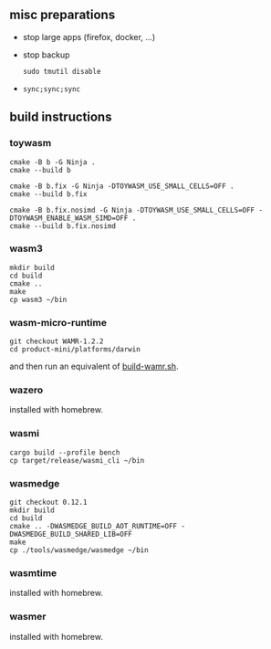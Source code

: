 ## misc preparations

* stop large apps (firefox, docker, ...)

* stop backup

  ```
  sudo tmutil disable
  ```

* `sync;sync;sync`

## build instructions

### toywasm

```
cmake -B b -G Ninja .
cmake --build b

cmake -B b.fix -G Ninja -DTOYWASM_USE_SMALL_CELLS=OFF .
cmake --build b.fix

cmake -B b.fix.nosimd -G Ninja -DTOYWASM_USE_SMALL_CELLS=OFF -DTOYWASM_ENABLE_WASM_SIMD=OFF .
cmake --build b.fix.nosimd
```

### wasm3

```
mkdir build
cd build
cmake ..
make
cp wasm3 ~/bin
```

### wasm-micro-runtime

```
git checkout WAMR-1.2.2
cd product-mini/platforms/darwin
```

and then run an equivalent of [build-wamr.sh](build-wamr.sh).

### wazero

installed with homebrew.

### wasmi

```
cargo build --profile bench
cp target/release/wasmi_cli ~/bin
```

### wasmedge

```
git checkout 0.12.1
mkdir build
cd build
cmake .. -DWASMEDGE_BUILD_AOT_RUNTIME=OFF -DWASMEDGE_BUILD_SHARED_LIB=OFF
make
cp ./tools/wasmedge/wasmedge ~/bin
```

### wasmtime

installed with homebrew.

### wasmer

installed with homebrew.

